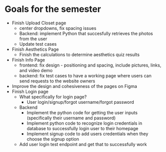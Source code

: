 # Goals for the semester

- Finish Upload Closet page 
  - center dropdowns, fix spacing issues 
  - Backend: implement Python that succesfully retrieves the photos from the user 
  - Update test cases 
- Finish Aesthetics Page
  - Finish the calculations to determine aesthetics quiz results
- Finish Info Page
  - frontend: fix design - positioning and spacing, include pictures, links, and video demo
  - backend: fix test cases to have a working page where users can send requests to the website owners
- Improve the design and cohesiveness of the pages on Figma
- Finish Login page
  - What specifically for login page?
    - User login/signup/forgot username/forgot password
  - Backend	
    - Implement the python code for getting the user inputs (specifically their username and password)
    - Implement python code to recognize login credentials in database to successfully login user to their homepage
    - Implement signup code to add users credentials when they choose the signup option
  - Add user login test endpoint and get that to successfully work
